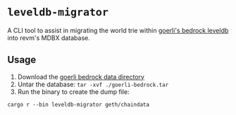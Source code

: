 # `leveldb-migrator`

A CLI tool to assist in migrating the world trie within [goerli's bedrock leveldb](https://storage.googleapis.com/oplabs-goerli-data/goerli-bedrock.tar) into revm's MDBX database.

## Usage
1. Download the [goerli bedrock data directory](https://storage.googleapis.com/oplabs-goerli-data/goerli-bedrock.tar)
1. Untar the database: `tar -xvf ./goerli-bedrock.tar`
1. Run the binary to create the dump file:
```
cargo r --bin leveldb-migrator geth/chaindata
```
